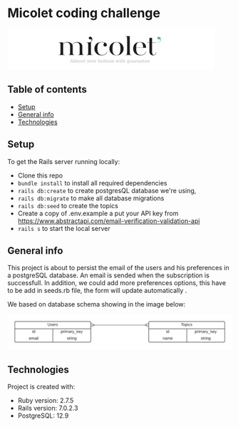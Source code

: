 # Micolet coding challenge

![Micolet coding challenge](micolet-logo.png)

## Table of contents
* [Setup](#setup)
* [General info](#general-info)
* [Technologies](#technologies)


## Setup
To get the Rails server running locally:

- Clone this repo
- `bundle install` to install all required dependencies
- `rails db:create` to create postgresQL database we're using,
- `rails db:migrate` to make all database migrations
- `rails db:seed` to create the topics
- Create a copy of .env.example a put your API key from https://www.abstractapi.com/email-verification-validation-api 
- `rails s` to start the local server


## General info
This project is about to persist the email of the users and his preferences in a postgreSQL database. An email is sended when the subscription is successfull. In addition, we could add more preferences options, this have to be add in seeds.rb file, the form will update automatically .

We based on database schema showing in the image below:

![avatar](ERD.png)

## Technologies
Project is created with:
* Ruby version:  2.7.5
* Rails version: 7.0.2.3
* PostgreSQL: 12.9
	
